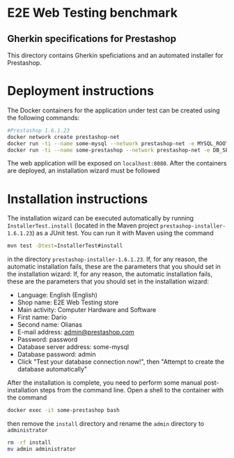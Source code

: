 E2E Web Testing benchmark
=========================

Gherkin specifications for Prestashop
----------------------

This directory contains Gherkin speficiations and an automated installer for Prestashop.

# Deployment instructions
The Docker containers for the application under test can be created using the following commands:


```bash
#Prestashop 1.6.1.23
docker network create prestashop-net 
docker run -ti --name some-mysql --network prestashop-net -e MYSQL_ROOT_PASSWORD=admin -p 3307:3306 -d mysql:5.7
docker run -ti --name some-prestashop --network prestashop-net -e DB_SERVER=some-mysql -p 8080:80 -d prestashop/prestashop:1.6.1.23
```


The web application will be exposed on `localhost:8080`. After the containers are deployed, an installation wizard must be followed

# Installation instructions
The installation wizard can be executed automatically by running `InstallerTest.install` (located in the Maven project `prestashop-installer-1.6.1.23`) as a JUnit test. You can run it with Maven using the command 
```bash
mvn test -Dtest=InstallerTest#install
``` 
in the directory `prestashop-installer-1.6.1.23`. If, for any reason, the automatic installation fails, these are the parameters that you should set in the installation wizard:
If, for any reason, the automatic installation fails, these are the parameters that you should set in the installation wizard:

* Language: English (English)
* Shop name: E2E Web Testing store
* Main activity: Computer Hardware and Software
* First name: Dario
* Second name: Olianas
* E-mail address: admin@prestashop.com
* Password: password
* Database server address: some-mysql
* Database password: admin
* Click "Test your database connection now!", then "Attempt to create the database automatically"

After the installation is complete, you need to perform some manual post-installation steps from the command line. 
Open a shell to the container with the command

```bash
docker exec -it some-prestashop bash
```

then remove the `install` directory and rename the `admin` directory to `administrator`

```bash
rm -rf install
mv admin administrator
```
